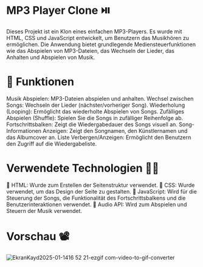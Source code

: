 # MP3 Player Clone ⏯️

Dieses Projekt ist ein Klon eines einfachen MP3-Players. Es wurde mit HTML, CSS und JavaScript entwickelt, um Benutzern das Musikhören zu ermöglichen. Die Anwendung bietet grundlegende Mediensteuerfunktionen wie das Abspielen von MP3-Dateien, das Wechseln der Lieder, das Anhalten und Abspielen von Musik.

# 🔸 Funktionen

Musik Abspielen: MP3-Dateien abspielen und anhalten.
Wechsel zwischen Songs: Wechseln der Lieder (nächster/vorheriger Song).
Wiederholung (Looping): Ermöglicht das wiederholte Abspielen von Songs.
Zufälliges Abspielen (Shuffle): Spielen Sie die Songs in zufälliger Reihenfolge ab.
Fortschrittsbalken: Zeigt die Wiedergabedauer des Songs visuell an.
Song-Informationen Anzeigen: Zeigt den Songnamen, den Künstlernamen und das Albumcover an.
Liste Verbergen/Anzeigen: Ermöglicht den Benutzern den Zugriff auf die Wiedergabeliste.


# Verwendete Technologien 👩‍💻
📌 HTML: Wurde zum Erstellen der Seitenstruktur verwendet.
📌 CSS: Wurde verwendet, um das Design der Seite zu gestalten.
📌 JavaScript: Wird für die Steuerung der Songs, die Funktionalität des Fortschrittsbalkens und die Benutzerinteraktionen verwendet.
📌 Audio API: Wird zum Abspielen und Steuern der Musik verwendet.

# Vorschau 📽️
![EkranKayd2025-01-1416 52 21-ezgif com-video-to-gif-converter](https://github.com/user-attachments/assets/57ba474c-dd4a-4573-9d1a-1538d278f1e1)

